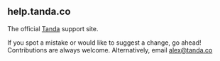 ## help.tanda.co

The official [Tanda](https://www.tanda.co) support site.

If you spot a mistake or would like to suggest a change, go ahead! Contributions are always welcome. Alternatively, email alex@tanda.co
